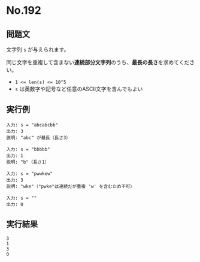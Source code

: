 # No.192

## 問題文

文字列 `s` が与えられます。

同じ文字を重複して含まない**連続部分文字列**のうち、**最長の長さ**を求めてください。

* `1 <= len(s) <= 10^5`
* `s` は英数字や記号など任意のASCII文字を含んでもよい

## 実行例

```
入力: s = "abcabcbb"
出力: 3
説明: "abc" が最長（長さ3）

入力: s = "bbbbb"
出力: 1
説明: "b"（長さ1）

入力: s = "pwwkew"
出力: 3
説明: "wke"（"pwke"は連続だが重複 'w' を含むため不可）

入力: s = ""
出力: 0
```

## 実行結果

```
3
1
3
0
```
